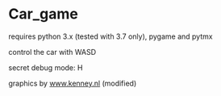 # Car_game


requires python 3.x (tested with 3.7 only), 
    pygame and pytmx

control the car with WASD

secret debug mode: H


graphics by www.kenney.nl (modified)
